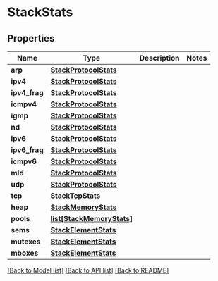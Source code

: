 # StackStats

## Properties
Name | Type | Description | Notes
------------ | ------------- | ------------- | -------------
**arp** | [**StackProtocolStats**](StackProtocolStats.md) |  | 
**ipv4** | [**StackProtocolStats**](StackProtocolStats.md) |  | 
**ipv4_frag** | [**StackProtocolStats**](StackProtocolStats.md) |  | 
**icmpv4** | [**StackProtocolStats**](StackProtocolStats.md) |  | 
**igmp** | [**StackProtocolStats**](StackProtocolStats.md) |  | 
**nd** | [**StackProtocolStats**](StackProtocolStats.md) |  | 
**ipv6** | [**StackProtocolStats**](StackProtocolStats.md) |  | 
**ipv6_frag** | [**StackProtocolStats**](StackProtocolStats.md) |  | 
**icmpv6** | [**StackProtocolStats**](StackProtocolStats.md) |  | 
**mld** | [**StackProtocolStats**](StackProtocolStats.md) |  | 
**udp** | [**StackProtocolStats**](StackProtocolStats.md) |  | 
**tcp** | [**StackTcpStats**](StackTcpStats.md) |  | 
**heap** | [**StackMemoryStats**](StackMemoryStats.md) |  | 
**pools** | [**list[StackMemoryStats]**](StackMemoryStats.md) |  | 
**sems** | [**StackElementStats**](StackElementStats.md) |  | 
**mutexes** | [**StackElementStats**](StackElementStats.md) |  | 
**mboxes** | [**StackElementStats**](StackElementStats.md) |  | 

[[Back to Model list]](../README.md#documentation-for-models) [[Back to API list]](../README.md#documentation-for-api-endpoints) [[Back to README]](../README.md)



